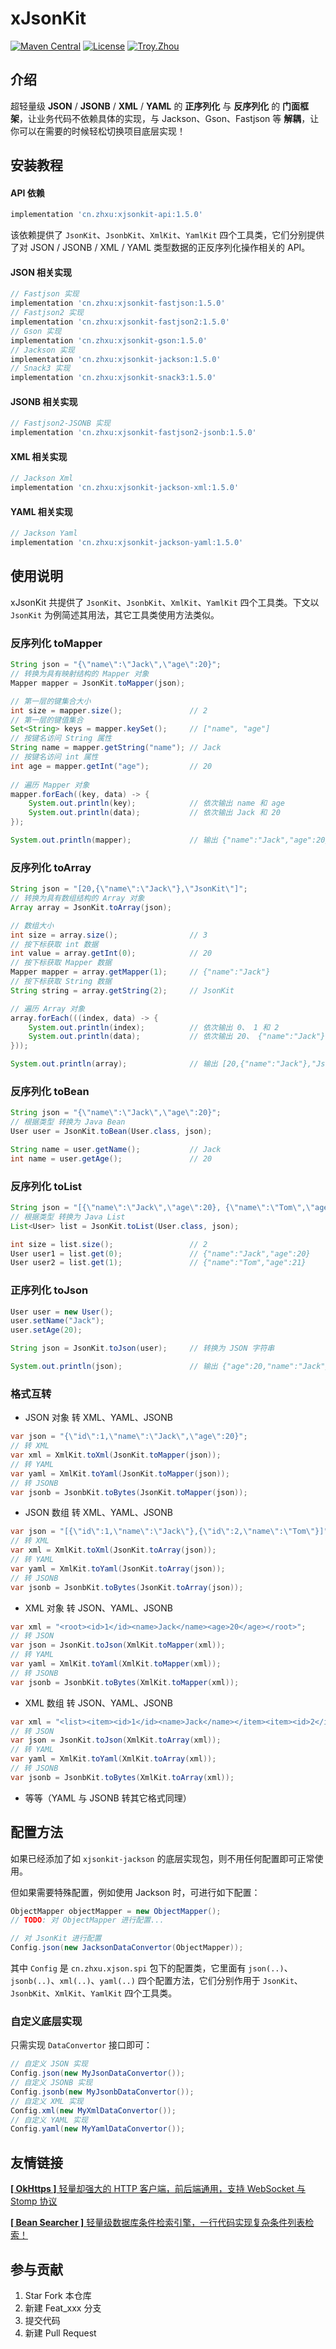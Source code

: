 # xJsonKit

<p>
    <a href="https://maven-badges.herokuapp.com/maven-central/cn.zhxu/xjsonkit/"><img src="https://maven-badges.herokuapp.com/maven-central/cn.zhxu/xjsonkit/badge.svg" alt="Maven Central"></a>
    <a href="https://gitee.com/troyzhxu/xjsonkit/blob/master/LICENSE"><img src="https://img.shields.io/hexpm/l/plug.svg" alt="License"></a>
    <a href="https://github.com/troyzhxu"><img src="https://img.shields.io/badge/%E4%BD%9C%E8%80%85-troyzhxu-orange.svg" alt="Troy.Zhou"></a>
</p>

## 介绍

超轻量级 **JSON** / **JSONB** / **XML** / **YAML** 的 **正序列化** 与 **反序列化** 的 **门面框架**，让业务代码不依赖具体的实现，与 Jackson、Gson、Fastjson 等 **解耦**，让你可以在需要的时候轻松切换项目底层实现！

## 安装教程

#### API 依赖

```groovy
implementation 'cn.zhxu:xjsonkit-api:1.5.0'
```

该依赖提供了 `JsonKit`、`JsonbKit`、`XmlKit`、`YamlKit` 四个工具类，它们分别提供了对 JSON / JSONB / XML / YAML 类型数据的正反序列化操作相关的 API。

#### JSON 相关实现

```groovy
// Fastjson 实现
implementation 'cn.zhxu:xjsonkit-fastjson:1.5.0'
// Fastjson2 实现
implementation 'cn.zhxu:xjsonkit-fastjson2:1.5.0'
// Gson 实现
implementation 'cn.zhxu:xjsonkit-gson:1.5.0'
// Jackson 实现
implementation 'cn.zhxu:xjsonkit-jackson:1.5.0'
// Snack3 实现
implementation 'cn.zhxu:xjsonkit-snack3:1.5.0'
```

#### JSONB 相关实现

```groovy
// Fastjson2-JSONB 实现
implementation 'cn.zhxu:xjsonkit-fastjson2-jsonb:1.5.0'
```

#### XML 相关实现

```groovy
// Jackson Xml
implementation 'cn.zhxu:xjsonkit-jackson-xml:1.5.0'
```

#### YAML 相关实现

```groovy
// Jackson Yaml
implementation 'cn.zhxu:xjsonkit-jackson-yaml:1.5.0'
```

## 使用说明

xJsonKit 共提供了 `JsonKit`、`JsonbKit`、`XmlKit`、`YamlKit` 四个工具类。下文以 `JsonKit` 为例简述其用法，其它工具类使用方法类似。

### 反序列化 toMapper

```java
String json = "{\"name\":\"Jack\",\"age\":20}";
// 转换为具有映射结构的 Mapper 对象
Mapper mapper = JsonKit.toMapper(json);

// 第一层的键集合大小
int size = mapper.size();               // 2
// 第一层的键值集合
Set<String> keys = mapper.keySet();     // ["name", "age"]
// 按键名访问 String 属性
String name = mapper.getString("name"); // Jack
// 按键名访问 int 属性
int age = mapper.getInt("age");         // 20
    
// 遍历 Mapper 对象
mapper.forEach((key, data) -> {
    System.out.println(key);            // 依次输出 name 和 age
    System.out.println(data);           // 依次输出 Jack 和 20
});

System.out.println(mapper);             // 输出 {"name":"Jack","age":20}
```

### 反序列化 toArray

```java
String json = "[20,{\"name\":\"Jack\"},\"JsonKit\"]";
// 转换为具有数组结构的 Array 对象
Array array = JsonKit.toArray(json);

// 数组大小
int size = array.size();                // 3
// 按下标获取 int 数据
int value = array.getInt(0);            // 20
// 按下标获取 Mapper 数据
Mapper mapper = array.getMapper(1);     // {"name":"Jack"}
// 按下标获取 String 数据
String string = array.getString(2);     // JsonKit

// 遍历 Array 对象
array.forEach(((index, data) -> {
    System.out.println(index);          // 依次输出 0、 1 和 2
    System.out.println(data);           // 依次输出 20、 {"name":"Jack"} 和 JsonKit
}));

System.out.println(array);              // 输出 [20,{"name":"Jack"},"JsonKit"]
```

### 反序列化 toBean

```java
String json = "{\"name\":\"Jack\",\"age\":20}";
// 根据类型 转换为 Java Bean
User user = JsonKit.toBean(User.class, json);

String name = user.getName();           // Jack
int name = user.getAge();               // 20
```

### 反序列化 toList

```java
String json = "[{\"name\":\"Jack\",\"age\":20}, {\"name\":\"Tom\",\"age\":21}]";
// 根据类型 转换为 Java List
List<User> list = JsonKit.toList(User.class, json);

int size = list.size();                 // 2
User user1 = list.get(0);               // {"name":"Jack","age":20}
User user2 = list.get(1);               // {"name":"Tom","age":21}
```

### 正序列化 toJson

```java
User user = new User();
user.setName("Jack");
user.setAge(20);

String json = JsonKit.toJson(user);     // 转换为 JSON 字符串

System.out.println(json);               // 输出 {"age":20,"name":"Jack"}
```

### 格式互转

* JSON 对象 转 XML、YAML、JSONB

```java
var json = "{\"id\":1,\"name\":\"Jack\",\"age\":20}";
// 转 XML
var xml = XmlKit.toXml(JsonKit.toMapper(json));
// 转 YAML
var yaml = XmlKit.toYaml(JsonKit.toMapper(json));
// 转 JSONB
var jsonb = JsonbKit.toBytes(JsonKit.toMapper(json));
```

* JSON 数组 转 XML、YAML、JSONB

```java
var json = "[{\"id\":1,\"name\":\"Jack\"},{\"id\":2,\"name\":\"Tom\"}]";
// 转 XML
var xml = XmlKit.toXml(JsonKit.toArray(json));
// 转 YAML
var yaml = XmlKit.toYaml(JsonKit.toArray(json));
// 转 JSONB
var jsonb = JsonbKit.toBytes(JsonKit.toArray(json));
```

* XML 对象 转 JSON、YAML、JSONB

```java
var xml = "<root><id>1</id><name>Jack</name><age>20</age></root>";
// 转 JSON
var json = JsonKit.toJson(XmlKit.toMapper(xml));
// 转 YAML
var yaml = XmlKit.toYaml(XmlKit.toMapper(xml));
// 转 JSONB
var jsonb = JsonbKit.toBytes(XmlKit.toMapper(xml));
```

* XML 数组 转 JSON、YAML、JSONB

```java
var xml = "<list><item><id>1</id><name>Jack</name></item><item><id>2</id><name>Tom</name></item></list>";
// 转 JSON
var json = JsonKit.toJson(XmlKit.toArray(xml));
// 转 YAML
var yaml = XmlKit.toYaml(XmlKit.toArray(xml));
// 转 JSONB
var jsonb = JsonbKit.toBytes(XmlKit.toArray(xml));
```

* 等等（YAML 与 JSONB 转其它格式同理）

## 配置方法

如果已经添加了如 `xjsonkit-jackson` 的底层实现包，则不用任何配置即可正常使用。

但如果需要特殊配置，例如使用 Jackson 时，可进行如下配置：

```java
ObjectMapper objectMapper = new ObjectMapper();
// TODO: 对 ObjectMapper 进行配置...

// 对 JsonKit 进行配置
Config.json(new JacksonDataConvertor(ObjectMapper));
```

其中 `Config` 是 `cn.zhxu.xjson.spi` 包下的配置类，它里面有 `json(..)`、`jsonb(..)`、`xml(..)`、`yaml(..)` 四个配置方法，它们分别作用于 `JsonKit`、`JsonbKit`、`XmlKit`、`YamlKit` 四个工具类。

### 自定义底层实现

只需实现 `DataConvertor` 接口即可：

```java
// 自定义 JSON 实现
Config.json(new MyJsonDataConvertor());
// 自定义 JSONB 实现
Config.jsonb(new MyJsonbDataConvertor());
// 自定义 XML 实现
Config.xml(new MyXmlDataConvertor());
// 自定义 YAML 实现
Config.yaml(new MyYamlDataConvertor());
```

## 友情链接

[**[ OkHttps ]** 轻量却强大的 HTTP 客户端，前后端通用，支持 WebSocket 与 Stomp 协议](https://gitee.com/troyzhxu/okhttps)

[**[ Bean Searcher ]** 轻量级数据库条件检索引擎，一行代码实现复杂条件列表检索！](https://gitee.com/troyzhxu/bean-searcher)

## 参与贡献

1. Star Fork 本仓库
2. 新建 Feat_xxx 分支
3. 提交代码
4. 新建 Pull Request

